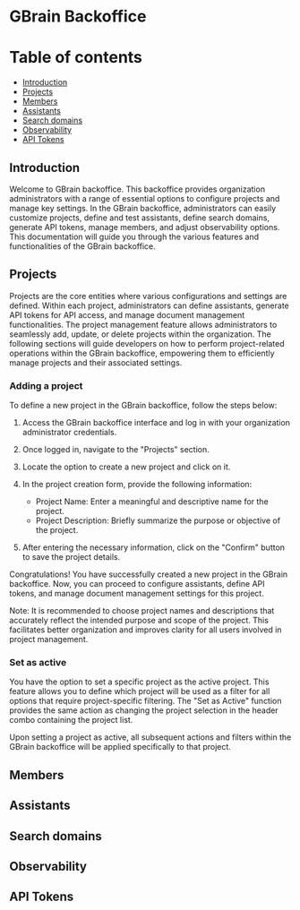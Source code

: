 # GBrain Backoffice

Table of contents
=================

* [Introduction](#introduction)
* [Projects](#projects)
* [Members](#members)
* [Assistants](#assistants)
* [Search domains](#search-domains)
* [Observability](#observability)
* [API Tokens](#api-tokens)

## Introduction

Welcome to GBrain backoffice. This backoffice provides organization administrators with a range of essential options to configure projects and manage key settings. In the GBrain backoffice, administrators can easily customize projects, define and test assistants, define search domains, generate API tokens, manage members, and adjust observability options. This documentation will guide you through the various features and functionalities of the GBrain backoffice.

## Projects
Projects are the core entities where various configurations and settings are defined. Within each project, administrators can define assistants, generate API tokens for API access, and manage document management functionalities. The project management feature allows administrators to seamlessly add, update, or delete projects within the organization. The following sections will guide developers on how to perform project-related operations within the GBrain backoffice, empowering them to efficiently manage projects and their associated settings.

### Adding a project
To define a new project in the GBrain backoffice, follow the steps below:

1. Access the GBrain backoffice interface and log in with your organization administrator credentials.

2. Once logged in, navigate to the "Projects" section.

3. Locate the option to create a new project and click on it.

4. In the project creation form, provide the following information:

   - Project Name: Enter a meaningful and descriptive name for the project.
   - Project Description: Briefly summarize the purpose or objective of the project.

5. After entering the necessary information, click on the "Confirm" button to save the project details.

Congratulations! You have successfully created a new project in the GBrain backoffice. Now, you can proceed to configure assistants, define API tokens, and manage document management settings for this project.

Note: It is recommended to choose project names and descriptions that accurately reflect the intended purpose and scope of the project. This facilitates better organization and improves clarity for all users involved in project management.

### Set as active
You have the option to set a specific project as the active project. This feature allows you to define which project will be used as a filter for all options that require project-specific filtering. The "Set as Active" function provides the same action as changing the project selection in the header combo containing the project list.

Upon setting a project as active, all subsequent actions and filters within the GBrain backoffice will be applied specifically to that project. 

## Members

## Assistants

## Search domains

## Observability

## API Tokens

